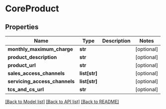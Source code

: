 # CoreProduct

## Properties
Name | Type | Description | Notes
------------ | ------------- | ------------- | -------------
**monthly_maximum_charge** | **str** |  | [optional] 
**product_description** | **str** |  | [optional] 
**product_url** | **str** |  | [optional] 
**sales_access_channels** | **list[str]** |  | [optional] 
**servicing_access_channels** | **list[str]** |  | [optional] 
**tcs_and_cs_url** | **str** |  | [optional] 

[[Back to Model list]](../README.md#documentation-for-models) [[Back to API list]](../README.md#documentation-for-api-endpoints) [[Back to README]](../README.md)


